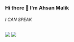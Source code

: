 ### Hi there 👋 I'm Ahsan Malik

<p align="center" style="text-align: center; width:100%;">
    <h6>I CAN SPEAK</h6>
    <span>
        <img src="https://img.shields.io/badge/python-3670A0?style=for-the-badge&logo=python&logoColor=ffdd54"/>
    </span>
    <span>
        <img src="https://img.shields.io/badge/JavaScript-F7DF1E?logo=javascript&logoColor=000&style=for-the-badge"/>
    </span>
</p>

<!--
**iahsanm/iahsanm** is a ✨ _special_ ✨ repository because its `README.md` (this file) appears on your GitHub profile.

Here are some ideas to get you started:

- 🔭 I’m currently working on ...
- 🌱 I’m currently learning ...
- 👯 I’m looking to collaborate on ...
- 🤔 I’m looking for help with ...
- 💬 Ask me about ...
- 📫 How to reach me: ...
- 😄 Pronouns: ...
- ⚡ Fun fact: ...
-->
